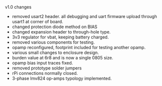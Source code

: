 v1.0 changes

- removed usart2 header. all debugging and uart firmware upload through usart1 at corner of board.
- changed protection diode method on BIAS
- changed expansion header to through-hole type.
- 3v3 regulator for vbat, keeping battery charged.
- removed various components for testing.
- opamp reconfigured, footprint included for testing another opamp.
- various small changes to enclosure design.
- burden value at 6r8 and is now a single 0805 size.
- opamp bias input traces fixed.
- removed prototype solder jumpers
- rPi connections normally closed.
- 3-phase lmv824 op-amps typology implemented.